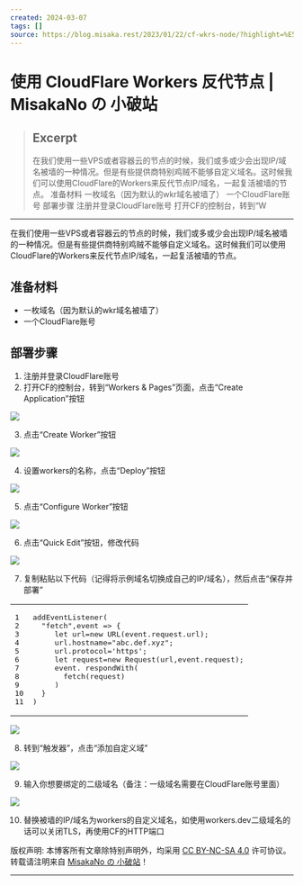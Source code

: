 ```yaml
---
created: 2024-03-07
tags: []
source: https://blog.misaka.rest/2023/01/22/cf-wkrs-node/?highlight=%E5%8F%8D%E4%BB%A3
---
```


# 使用 CloudFlare Workers 反代节点 | MisakaNo の 小破站

> ## Excerpt
> 在我们使用一些VPS或者容器云的节点的时候，我们或多或少会出现IP/域名被墙的一种情况。但是有些提供商特别鸡贼不能够自定义域名。这时候我们可以使用CloudFlare的Workers来反代节点IP/域名，一起复活被墙的节点。 准备材料 一枚域名（因为默认的wkr域名被墙了） 一个CloudFlare账号  部署步骤 注册并登录CloudFlare账号 打开CF的控制台，转到“W

---
在我们使用一些VPS或者容器云的节点的时候，我们或多或少会出现IP/域名被墙的一种情况。但是有些提供商特别鸡贼不能够自定义域名。这时候我们可以使用CloudFlare的Workers来反代节点IP/域名，一起复活被墙的节点。

## [](https://blog.misaka.rest/2023/01/22/cf-wkrs-node/?highlight=%E5%8F%8D%E4%BB%A3#%E5%87%86%E5%A4%87%E6%9D%90%E6%96%99 "准备材料")准备材料

-   一枚域名（因为默认的wkr域名被墙了）
-   一个CloudFlare账号

## [](https://blog.misaka.rest/2023/01/22/cf-wkrs-node/?highlight=%E5%8F%8D%E4%BB%A3#%E9%83%A8%E7%BD%B2%E6%AD%A5%E9%AA%A4 "部署步骤")部署步骤

1.  注册并登录CloudFlare账号
2.  打开CF的控制台，转到“Workers & Pages”页面，点击“Create Application”按钮

[![](https://imgs.misaka.cloudns.biz/20230526085011.png)](https://imgs.misaka.cloudns.biz/20230526085011.png)

3.  点击“Create Worker”按钮

[![](https://imgs.misaka.cloudns.biz/20230526085110.png)](https://imgs.misaka.cloudns.biz/20230526085110.png)

4.  设置workers的名称，点击“Deploy”按钮

[![](https://imgs.misaka.cloudns.biz/20230526085144.png)](https://imgs.misaka.cloudns.biz/20230526085144.png)

5.  点击“Configure Worker”按钮

[![](https://imgs.misaka.cloudns.biz/20230526085249.png)](https://imgs.misaka.cloudns.biz/20230526085249.png)

6.  点击“Quick Edit”按钮，修改代码

[![](https://imgs.misaka.cloudns.biz/20230526085331.png)](https://imgs.misaka.cloudns.biz/20230526085331.png)

7.  复制粘贴以下代码（记得将示例域名切换成自己的IP/域名），然后点击“保存并部署”

<table><tbody><tr><td><pre><span>1</span><br><span>2</span><br><span>3</span><br><span>4</span><br><span>5</span><br><span>6</span><br><span>7</span><br><span>8</span><br><span>9</span><br><span>10</span><br><span>11</span><br></pre></td><td><pre><span><span>addEventListener</span>(</span><br><span>  <span>"fetch"</span>,<span><span>event</span> =&gt;</span> {</span><br><span>     <span>let</span> url=<span>new</span> <span>URL</span>(event.<span>request</span>.<span>url</span>);</span><br><span>     url.<span>hostname</span>=<span>"abc.def.xyz"</span>; </span><br><span>     url.<span>protocol</span>=<span>'https'</span>; </span><br><span>     <span>let</span> request=<span>new</span> <span>Request</span>(url,event.<span>request</span>);</span><br><span>     event. <span>respondWith</span>(</span><br><span>       <span>fetch</span>(request)</span><br><span>     )</span><br><span>  }</span><br><span>)</span><br></pre></td></tr></tbody></table>

[![](https://imgs.misaka.cloudns.biz/20230122132347.png)](https://imgs.misaka.cloudns.biz/20230122132347.png)

8.  转到“触发器”，点击“添加自定义域”

[![](https://imgs.misaka.cloudns.biz/20230122132504.png)](https://imgs.misaka.cloudns.biz/20230122132504.png)

9.  输入你想要绑定的二级域名（备注：一级域名需要在CloudFlare账号里面）

[![](https://imgs.misaka.cloudns.biz/20230122132539.png)](https://imgs.misaka.cloudns.biz/20230122132539.png)

10.  替换被墙的IP/域名为workers的自定义域名，如使用workers.dev二级域名的话可以关闭TLS，再使用CF的HTTP端口

版权声明: 本博客所有文章除特别声明外，均采用 [CC BY-NC-SA 4.0](https://creativecommons.org/licenses/by-nc-sa/4.0/) 许可协议。转载请注明来自 [MisakaNo の 小破站](https://blog.misaka.rest/)！

___
